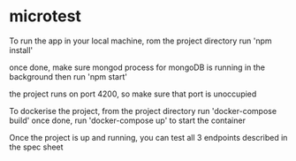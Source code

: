 # microtest

To run the app in your local machine, rom the project directory run 'npm install'

once done, make sure mongod process for mongoDB is running in the background
then run 'npm start'

the project runs on port 4200, so make sure that port is unoccupied

To dockerise the project, from the project directory run 'docker-compose build'
once done, run 'docker-compose up' to start the container

Once the project is up and running, you can test all 3 endpoints described in the spec sheet
